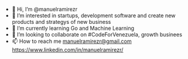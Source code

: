 - 👋 Hi, I’m @manuelramirezr
- 👀 I’m interested in startups, development software and create new products and strategys of new business
- 🌱 I’m currently learning Go and Machine Learning 
- 💞️ I’m looking to collaborate on #CodeForVenezuela, growth businees 
- 📫 How to reach me manuelramirezr@gmail.com https://www.linkedin.com/in/manuelramirezr/

<!---
manuelramirezr/manuelramirezr is a ✨ special ✨ repository because its `README.md` (this file) appears on your GitHub profile.
You can click the Preview link to take a look at your changes.
--->
